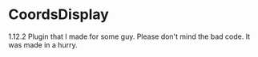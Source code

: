 # CoordsDisplay
1.12.2 Plugin that I made for some guy.
Please don't mind the bad code. It was made in a hurry.

